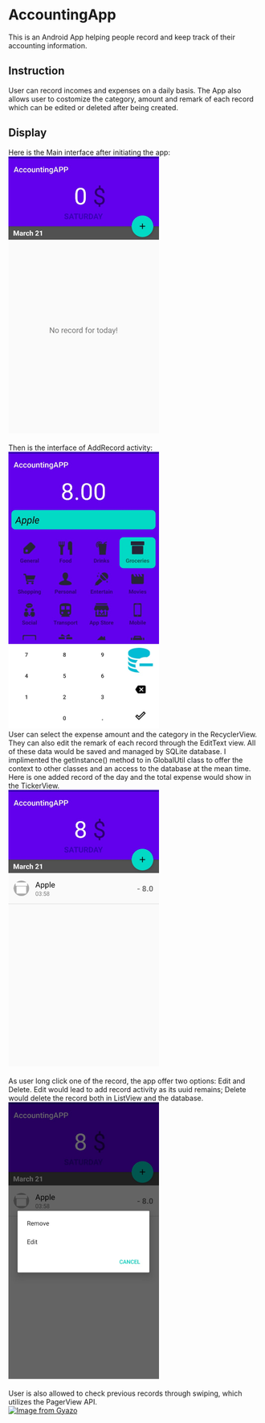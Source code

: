 # AccountingApp
This is an Android App helping people record and keep track of their accounting information.

## Instruction
User can record incomes and expenses on a daily basis. The App also allows user to costomize the category, amount and remark of each record which can be edited or deleted after being created.

## Display
Here is the Main interface after initiating the app:
<br>
<img src="pics/main.jpg" width="300" height="550">
<br>
<br>
Then is the interface of AddRecord activity:
<br>
<img src="pics/addRecord.jpg" width="300" height="550">
<br>
User can select the expense amount and the category in the RecyclerView. They can also edit the remark of each record through the EditText view. All of these data would be saved and managed by SQLite database. I implimented the getInstance() method to in GlobalUtil class to offer the context to other classes and an access to the database at the mean time.
<br>
Here is one added record of the day and the total expense would show in the TickerView.
<br>
<img src="pics/added.jpg" width="300" height="550">
<br>
<br>
As user long click one of the record, the app offer two options: Edit and Delete. Edit would lead to add record activity as its uuid remains; Delete would delete the record both in ListView and the database.
<br>
<img src="pics/longclicked.jpg" width="300" height="550">
<br>
<br>
User is also allowed to check previous records through swiping, which utilizes the PagerView API.
<br>
[![Image from Gyazo](https://i.gyazo.com/669c7e2a0a3be2ebe205433d9b6cd345.gif)](https://gyazo.com/669c7e2a0a3be2ebe205433d9b6cd345)
<br>
